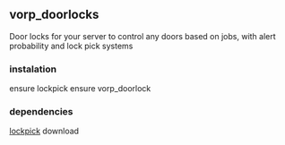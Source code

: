 ## vorp_doorlocks
Door locks for your server to control any doors based on jobs, with alert probability and lock pick systems

### instalation 

ensure lockpick
ensure vorp_doorlock


### dependencies 

[lockpick](https://github.com/outsider31000/lockpick) download